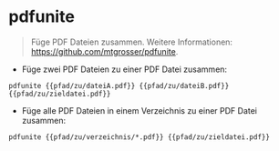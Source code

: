 # pdfunite

> Füge PDF Dateien zusammen.
> Weitere Informationen: <https://github.com/mtgrosser/pdfunite>.

- Füge zwei PDF Dateien zu einer PDF Datei zusammen:

`pdfunite {{pfad/zu/dateiA.pdf}} {{pfad/zu/dateiB.pdf}} {{pfad/zu/zieldatei.pdf}}`

- Füge alle PDF Dateien in einem Verzeichnis zu einer PDF Datei zusammen:

`pdfunite {{pfad/zu/verzeichnis/*.pdf}} {{pfad/zu/zieldatei.pdf}}`
